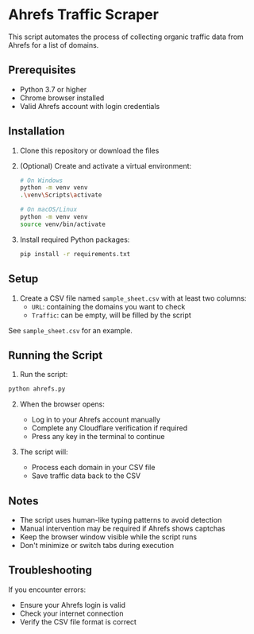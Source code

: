 # Ahrefs Traffic Scraper

This script automates the process of collecting organic traffic data from Ahrefs for a list of domains.

## Prerequisites

- Python 3.7 or higher
- Chrome browser installed
- Valid Ahrefs account with login credentials

## Installation

1. Clone this repository or download the files

2. (Optional) Create and activate a virtual environment:
   ```bash
   # On Windows
   python -m venv venv
   .\venv\Scripts\activate

   # On macOS/Linux
   python -m venv venv
   source venv/bin/activate
   ```


2. Install required Python packages:
   ```bash
   pip install -r requirements.txt
   ```

## Setup

1. Create a CSV file named `sample_sheet.csv` with at least two columns:
   - `URL`: containing the domains you want to check
   - `Traffic`: can be empty, will be filled by the script

See `sample_sheet.csv` for an example.

## Running the Script

1. Run the script:
```bash
python ahrefs.py
```

2. When the browser opens:
   - Log in to your Ahrefs account manually
   - Complete any Cloudflare verification if required
   - Press any key in the terminal to continue

3. The script will:
   - Process each domain in your CSV file
   - Save traffic data back to the CSV

## Notes

- The script uses human-like typing patterns to avoid detection
- Manual intervention may be required if Ahrefs shows captchas
- Keep the browser window visible while the script runs
- Don't minimize or switch tabs during execution

## Troubleshooting

If you encounter errors:
- Ensure your Ahrefs login is valid
- Check your internet connection
- Verify the CSV file format is correct
